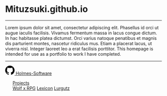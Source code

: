 # Mituzsuki.github.io


***
Lorem ipsum dolor sit amet, consectetur adipiscing elit. Phasellus id orci ut augue iaculis facilisis. Vivamus fermentum massa in lacus congue dictum. In hac habitasse platea dictumst. Orci varius natoque penatibus et magnis dis parturient montes, nascetur ridiculus mus. Etiam a placerat lacus, ut viverra nisl. Integer laoreet leo a erat facilisis porttitor. This homepage is intended for use as a portfolio to work I have completed. 

***

<!DOCTYPE html>
<HTML>
    <head>
        <link href="resources/bootstrap-css/bootstrap.min.css" rel="stylesheet" id="bootstrap-css">
    </head>
    <body>
        <nav class="navbar navbar-expand-lg navbar-dark bg-dark">
            <a class="navbar-brand" href="#">
                <img src="resources/github-icon.png" width="30" height="30" class="d-inline-block align-top" alt="GitHub logo">   
                Holmes-Software
            </a>
            <div class="collpase navbar-collapse" id="navbarNav">
                <ul class="navbar-nav">
                    <div class="dropdown show" class="text-center"> 
                        <a class="btn btn-secondary dropdown-toggle" href="#" role="button" id="dropdownMenuLink" data-toggle="dropdown" aria-haspopup="true" aria-expanded="false">
                            Projects                       
                        </a>
                        <div class="dropdown-menu" aria-labelledby="dropdownMenuLink">
                            <a class="dropdown-item" href="#">Wolf x RPG</a>
                            <a class="dropdown-item" href="#">Lexicon</a>
                            <a class="dropdown-item" href="#">Lurgutz</a>
                        </div>
                    </div>
                </ul>
            </div>
        </nav>
        <script src="https://code.jquery.com/jquery-3.4.1.slim.min.js" integrity="sha384-J6qa4849blE2+poT4WnyKhv5vZF5SrPo0iEjwBvKU7imGFAV0wwj1yYfoRSJoZ+n" crossorigin="anonymous"></script>
        <script src="https://cdn.jsdelivr.net/npm/popper.js@1.16.0/dist/umd/popper.min.js" integrity="sha384-Q6E9RHvbIyZFJoft+2mJbHaEWldlvI9IOYy5n3zV9zzTtmI3UksdQRVvoxMfooAo" crossorigin="anonymous"></script>
        <script src="https://stackpath.bootstrapcdn.com/bootstrap/4.4.1/js/bootstrap.min.js" integrity="sha384-wfSDF2E50Y2D1uUdj0O3uMBJnjuUD4Ih7YwaYd1iqfktj0Uod8GCExl3Og8ifwB6" crossorigin="anonymous"></script>
    </body>
</HTML>
